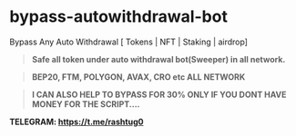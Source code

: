 # bypass-autowithdrawal-bot
Bypass Any Auto Withdrawal [ Tokens | NFT | Staking | airdrop]



>**Safe all token under auto withdrawal bot(Sweeper) in all network.**

>**BEP20, FTM, POLYGON, AVAX, CRO etc ALL NETWORK**

>**I CAN ALSO HELP TO BYPASS FOR 30% ONLY IF YOU DONT HAVE MONEY FOR THE SCRIPT....**


**TELEGRAM: https://t.me/rashtug0**


